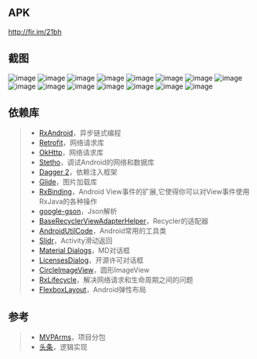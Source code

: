 ## APK
http://fir.im/21bh

## 截图
![image](https://github.com/conghuahuadan/News/blob/master/screenshots/Snipaste_2018-01-15_21-24-36.png?raw=true)
![image](https://github.com/conghuahuadan/News/blob/master/screenshots/Snipaste_2018-01-15_21-24-55.png?raw=true)
![image](https://github.com/conghuahuadan/News/blob/master/screenshots/Snipaste_2018-01-15_21-25-22.png?raw=true)
![image](https://github.com/conghuahuadan/News/blob/master/screenshots/Snipaste_2018-01-15_21-25-37.png?raw=true)
![image](https://github.com/conghuahuadan/News/blob/master/screenshots/Snipaste_2018-01-15_21-26-02.png?raw=true)
![image](https://github.com/conghuahuadan/News/blob/master/screenshots/Snipaste_2018-01-15_21-26-15.png?raw=true)
![image](https://github.com/conghuahuadan/News/blob/master/screenshots/Snipaste_2018-01-15_21-26-23.png?raw=true)
![image](https://github.com/conghuahuadan/News/blob/master/screenshots/Snipaste_2018-01-15_21-26-38.png?raw=true)
![image](https://github.com/conghuahuadan/News/blob/master/screenshots/Snipaste_2018-01-15_21-26-47.png?raw=true)
![image](https://github.com/conghuahuadan/News/blob/master/screenshots/Snipaste_2018-01-15_21-27-38.png?raw=true)
![image](https://github.com/conghuahuadan/News/blob/master/screenshots/Snipaste_2018-01-15_21-27-42.png?raw=true)
![image](https://github.com/conghuahuadan/News/blob/master/screenshots/Snipaste_2018-01-15_21-27-51.png?raw=true)
![image](https://github.com/conghuahuadan/News/blob/master/screenshots/Snipaste_2018-01-15_21-27-54.png?raw=true)
![image](https://github.com/conghuahuadan/News/blob/master/screenshots/Snipaste_2018-01-15_21-28-09.png?raw=true)
![image](https://github.com/conghuahuadan/News/blob/master/screenshots/Snipaste_2018-01-15_21-28-14.png?raw=true)

## 依赖库
> * [RxAndroid](https://github.com/ReactiveX/RxAndroid)，异步链式编程
> * [Retrofit](https://github.com/square/retrofit)，网络请求库
> * [OkHttp](https://github.com/square/okhttp)，网络请求库
> * [Stetho](https://github.com/facebook/stetho)，调试Android的网络和数据库
> * [Dagger 2](https://github.com/google/dagger)，依赖注入框架
> * [Glide](https://github.com/bumptech/glide)，图片加载库
> * [RxBinding](https://github.com/JakeWharton/RxBinding)，Android View事件的扩展,它使得你可以对View事件使用RxJava的各种操作
> * [google-gson](https://github.com/google/gson)，Json解析
> * [BaseRecyclerViewAdapterHelper](https://github.com/CymChad/BaseRecyclerViewAdapterHelper)，Recycler的适配器
> * [AndroidUtilCode](https://github.com/Blankj/AndroidUtilCode)，Android常用的工具类
> * [Slidr](https://github.com/r0adkll/Slidr)，Activity滑动返回
> * [Material Dialogs](https://github.com/afollestad/material-dialogs)，MD对话框
> * [LicensesDialog](https://github.com/PSDev/LicensesDialog)，开源许可对话框
> * [CircleImageView](https://github.com/hdodenhof/CircleImageView)，圆形ImageView
> * [RxLifecycle](https://github.com/trello/RxLifecycle)，解决网络请求和生命周期之间的问题
> * [FlexboxLayout](https://github.com/google/flexbox-layout)，Android弹性布局

## 参考
> * [MVPArms](https://github.com/JessYanCoding/MVPArms)，项目分包
> * [头条](https://github.com/iMeiji/Toutiao)，逻辑实现
